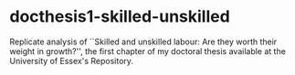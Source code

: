 # docthesis1-skilled-unskilled
Replicate analysis of ``Skilled and unskilled labour: Are they worth their weight in growth?'', the first chapter of my doctoral thesis available at the University of Essex's Repository.
